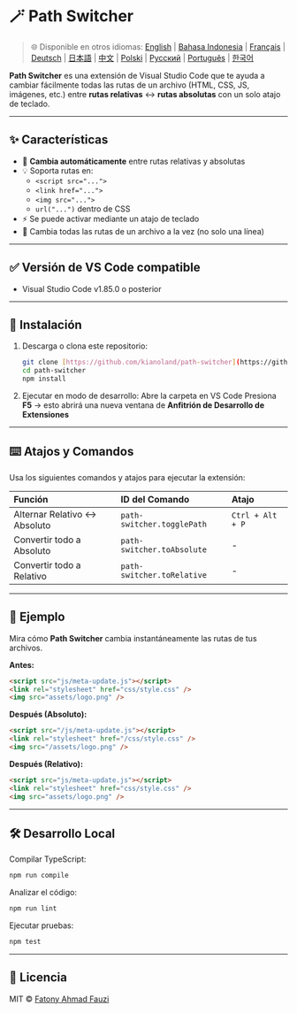 # 🪄 Path Switcher

> 🌐 Disponible en otros idiomas: [English](../../README.md) | [Bahasa Indonesia](README-ID.md) | [Français](README-FR.md) | [Deutsch](README-DE.md) | [日本語](README-JP.md) | [中文](README-ZH.md) | [Polski](README-PL.md) | [Русский](README-RU.md) | [Português](README-PT.md) | [한국어](README-KO.md)

**Path Switcher** es una extensión de Visual Studio Code que te ayuda a cambiar fácilmente todas las rutas de un archivo (HTML, CSS, JS, imágenes, etc.) entre **rutas relativas** ↔️ **rutas absolutas** con un solo atajo de teclado.

---

## ✨ Características

- 🔁 **Cambia automáticamente** entre rutas relativas y absolutas
- 💡 Soporta rutas en:
  - `<script src="...">`
  - `<link href="...">`
  - `<img src="...">`
  - `url("...")` dentro de CSS
- ⚡ Se puede activar mediante un atajo de teclado
- 🧭 Cambia todas las rutas de un archivo a la vez (no solo una línea)

---

## ✅ Versión de VS Code compatible

- Visual Studio Code v1.85.0 o posterior

---

## 🧩 Instalación

1.  Descarga o clona este repositorio:
    ```bash
    git clone [https://github.com/kianoland/path-switcher](https://github.com/kianoland/path-switcher)
    cd path-switcher
    npm install
    ```
2.  Ejecutar en modo de desarrollo:
    Abre la carpeta en VS Code
    Presiona **F5** → esto abrirá una nueva ventana de **Anfitrión de Desarrollo de Extensiones**

---

## ⌨️ Atajos y Comandos

Usa los siguientes comandos y atajos para ejecutar la extensión:

| Función                       | ID del Comando             | Atajo            |
| :---------------------------- | :------------------------- | :--------------- |
| Alternar Relativo ↔️ Absoluto | `path-switcher.togglePath` | `Ctrl + Alt + P` |
| Convertir todo a Absoluto     | `path-switcher.toAbsolute` | -                |
| Convertir todo a Relativo     | `path-switcher.toRelative` | -                |

---

## 🧠 Ejemplo

Mira cómo **Path Switcher** cambia instantáneamente las rutas de tus archivos.

**Antes:**

```html
<script src="js/meta-update.js"></script>
<link rel="stylesheet" href="css/style.css" />
<img src="assets/logo.png" />
```

**Después (Absoluto):**

```html
<script src="/js/meta-update.js"></script>
<link rel="stylesheet" href="/css/style.css" />
<img src="/assets/logo.png" />
```

**Después (Relativo):**

```html
<script src="js/meta-update.js"></script>
<link rel="stylesheet" href="css/style.css" />
<img src="assets/logo.png" />
```

---

## 🛠️ Desarrollo Local

Compilar TypeScript:

```bash
npm run compile
```

Analizar el código:

```bash
npm run lint
```

Ejecutar pruebas:

```bash
npm test
```

---

## 🧾 Licencia

MIT © [Fatony Ahmad Fauzi](../../LICENSE)
